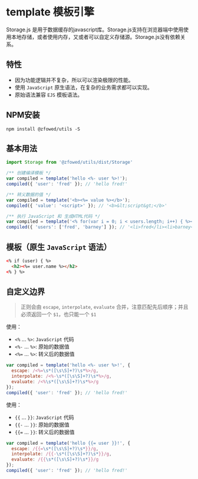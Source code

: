 # template 模板引擎

Storage.js 是用于数据缓存的javascript库。Storage.js支持在浏览器端中使用使用本地存储，或者使用内存，又或者可以自定义存储源。Storage.js没有依赖关系。

## 特性

- 因为功能逻辑并不复杂，所以可以渲染极限的性能。
- 使用 `JavaScript` 原生语法，在复杂的业务需求都可以实现。
- 原始语法兼容 `EJS` 模板语法。

## NPM安装

```shell
npm install @zfowed/utils -S
```

## 基本用法

```javascript
import Storage from '@zfowed/utils/dist/Storage'
```

```javascript
/** 创建编译模板 */
var compiled = template('hello <%- user %>!');
compiled({ 'user': 'fred' }); // 'hello fred!'

/** 转义数据的值 */
var compiled = template('<b><%= value %></b>');
compiled({ 'value': '<script>' }); // '<b>&lt;script&gt;</b>'

/** 执行 JavaScript 和 生成HTML代码 */
var compiled = template('<% for(var i = 0; i < users.length; i++) { %><li><%= users[i] %></li><% } %>');
compiled({ 'users': ['fred', 'barney'] }); // '<li>fred</li><li>barney</li>'
```

## 模板（原生 `JavaScript` 语法）

```html
<% if (user) { %>
  <h2><%= user.name %></h2>
<% } %>
```

## 自定义边界

> 正则会由 `escape`, `interpolate`, `evaluate` 合并，注意匹配先后顺序；并且必须返回一个 `$1`，也只能一个 `$1`

使用：

- `<%` ... `%>`: `JavaScript` 代码
- `<%-` ... `%>`: 原始的数据值
- `<%=` ... `%>`: 转义后的数据值

```javascript
var compiled = template('hello <%- user %>!', {
  escape: /<%=\s*([\s\S]+?)\s*%>/g,
  interpolate: /<%-\s*([\s\S]+?)\s*%>/g,
  evaluate: /<%\s*([\s\S]+?)\s*%>/g
});
compiled({ 'user': 'fred' }); // 'hello fred!'
```

使用：

- `{{` ... `}}`: `JavaScript` 代码
- `{{-` ... `}}`: 原始的数据值
- `{{=` ... `}}`: 转义后的数据值

```javascript
var compiled = template('hello {{= user }}!', {
  escape: /{{=\s*([\s\S]+?)\s*}}/g,
  interpolate: /{{-\s*([\s\S]+?)\s*}}/g,
  evaluate: /{{\s*([\s\S]+?)\s*}}/g
});
compiled({ 'user': 'fred' }); // 'hello fred!'
```
